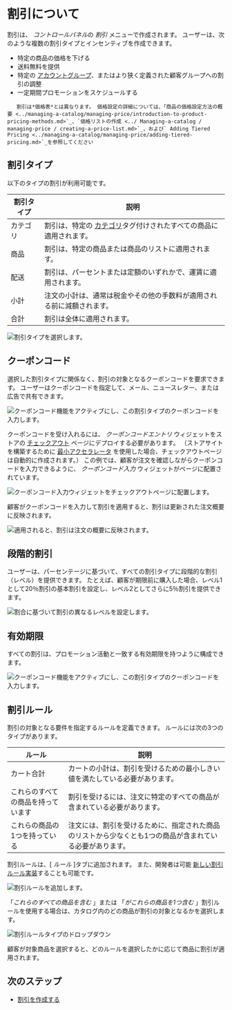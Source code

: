 # 割引について

割引は、 *コントロールパネル*の *割引* メニューで作成されます。 ユーザーは、次のような複数の割引タイプとインセンティブを作成できます。

  - 特定の商品の価格を下げる
  - 送料無料を提供
  - 特定の [アカウントグループ](../account-management/creating-a-new-account-group.md)、またはより狭く定義された顧客グループへの割引の調整
  - 一定期間プロモーションをスケジュールする

<!-- end list -->

``` tip::
   割引は*価格表*とは異なります。 価格設定の詳細については、「商品の価格設定方法の概要 <../managing-a-catalog/managing-price/introduction-to-product-pricing-methods.md>`_、`価格リストの作成 <../ Managing-a-catalog / managing-price / creating-a-price-list.md>`_、および` Adding Tiered Pricing <../managing-a-catalog/managing-price/adding-tiered-pricing.md>`_を参照してください
```

## 割引タイプ

以下のタイプの割引が利用可能です。

| 割引タイプ | 説明                                                                                                                                                    |
| ----- | ----------------------------------------------------------------------------------------------------------------------------------------------------- |
| カテゴリ  | 割引は、特定の [カテゴリ](../managing-a-catalog/creating-and-managing-products/products/organizing-your-catalog-with-product-categories.md)タグ付けされたすべての商品に適用されます。 |
| 商品    | 割引は、特定の商品または商品のリストに適用されます。                                                                                                                            |
| 配送    | 割引は、パーセントまたは定額のいずれかで、運賃に適用されます。                                                                                                                       |
| 小計    | 注文の小計は、通常は税金やその他の手数料が適用される前に減額されます。                                                                                                                   |
| 合計    | 割引は全体に適用されます。                                                                                                                                         |

<!-- | Pricing Class | The discount is applied to all products in the same Product Group. | -->

![割引タイプを選択します。](./introduction-to-discounts/images/01.png)

<!--

The devs inadvertently added Pricing Class as a new discount type which adds a third tab called Pricing Classes. Unfortunately, it is not usable because the rest of the feature is not completed. It should be released in the 2.1.2 release.

-->

## クーポンコード

選択した割引タイプに関係なく、割引の対象となるクーポンコードを要求できます。 ユーザーはクーポンコードを指定して、メール、ニュースレター、または広告で共有できます。

![クーポンコード機能をアクティブにし、この割引タイプのクーポンコードを入力します。](./introduction-to-discounts/images/02.png)

クーポンコードを受け入れるには、 *クーポンコードエントリ* ウィジェットをストアの [チェックアウト](../creating-store-content/commerce-storefront-pages/checkout.md) ページにデプロイする必要があります。 （ストアサイトを構築するために [最小アクセラレータ](../starting-a-store/using-the-minium-accelerator-to-jump-start-your-b2b-store.md) を使用した場合、チェックアウトページは自動的に作成されます。） この例では、顧客が注文を確認しながらクーポンコードを入力できるように、 *クーポンコード入力* ウィジェットがページに配置されています。

![クーポンコード入力ウィジェットをチェックアウトページに配置します。](./introduction-to-discounts/images/07.png)

顧客がクーポンコードを入力して割引を適用すると、割引は更新された注文概要に反映されます。

![適用されると、割引は注文の概要に反映されます。](./introduction-to-discounts/images/08.png)

## 段階的割引

ユーザーは、パーセンテージに基づいて、すべての割引タイプに段階的な割引（レベル）を提供できます。 たとえば、顧客が期限前に購入した場合、レベル1として20％割引の基本割引を設定し、レベル2としてさらに5％割引を提供できます。

![割合に基づいて割引の異なるレベルを設定します。](./introduction-to-discounts/images/06.png)

## 有効期限

すべての割引は、プロモーション活動と一致する有効期限を持つように構成できます。

![クーポンコード機能をアクティブにし、この割引タイプのクーポンコードを入力します。](./introduction-to-discounts/images/03.png)

## 割引ルール

割引の対象となる要件を指定するルールを定義できます。 ルールには次の3つのタイプがあります。

| ルール               | 説明                                                    |
| ----------------- | ----------------------------------------------------- |
| カート合計             | カートの小計は、割引を受けるための最小しきい値を満たしている必要があります。                |
| これらのすべての商品を持っています | 割引を受けるには、注文に特定のすべての商品が含まれている必要があります。                  |
| これらの商品の1つを持っている   | 注文には、割引を受けるために、指定された商品のリストから少なくとも1つの商品が含まれている必要があります。 |

割引ルールは、[ *ルール* ]タブに追加されます。 また、開発者は可能 [新しい割引ルール実装](../developer-guide/tutorials/adding-a-new-discount-rule-type.md)することも可能です。

![割引ルールを追加します。](./introduction-to-discounts/images/04.png)

「*これらのすべての商品を含む* 」または 「*がこれらの商品を1つ含む* 」割引ルールを使用する場合は、カタログ内のどの商品が割引の対象となるかを選択します。

![割引ルールタイプのドロップダウン](./introduction-to-discounts/images/05.png)

顧客が対象商品を選択すると、どのルールを選択したかに応じて商品に割引が適用されます。

## 次のステップ

  - [割引を作成する](./creating-a-discount.md)
